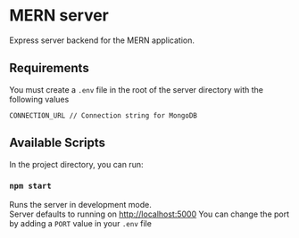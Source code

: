 # MERN server

Express server backend for the MERN application.

## Requirements

You must create a `.env` file in the root of the server directory with the following values

```
CONNECTION_URL // Connection string for MongoDB
```

## Available Scripts

In the project directory, you can run:

### `npm start`

Runs the server in development mode.\
Server defaults to running on [http://localhost:5000](http://localhost:5000)
You can change the port by adding a `PORT` value in your `.env` file
